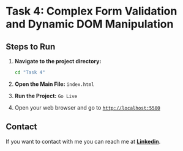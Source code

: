 # Task 4: Complex Form Validation and Dynamic DOM Manipulation

## Steps to Run
1. **Navigate to the project directory:**
    ```bash
    cd "Task 4"
    ```
2. **Open the Main File:** `index.html`

3. **Run the Project:** `Go Live`

4. Open your web browser and go to [`http://localhost:5500`](http://localhost:5500)


## Contact

If you want to contact with me you can reach me at [**Linkedin**](https://www.linkedin.com/in/divyansh-jain-29712726b).
